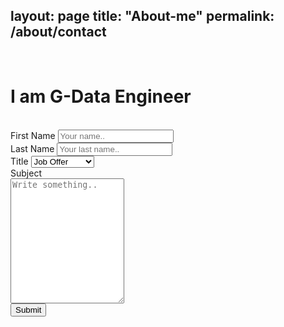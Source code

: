 layout: page
title: "About-me"
permalink: /about/contact
---
<br>
<h1>
I am G-Data Engineer
</h1>
<br>
<div class="form">
  <form id="form" class="topBefore" method="post" halign="center" action="mailto:mirrad@10g.pl">
    <label for="fname">First Name</label>
    <input type="text" id="fname" name="firstname" placeholder="Your name..">
    <br>
    <label for="lname">Last Name</label>
    <input type="text" id="lname" name="lastname" placeholder="Your last name..">
    <br>
    <label for="country">Title</label>
    <select id="country" name="country">
      <option value="job">Job Offer</option>
      <option value="teamwork">Collaboration</option>
      <option value="money">Special Offer</option>
    </select>
    <br>
    <label for="subject">Subject</label> <br>
    <textarea halign="center" id="subject" name="subject" placeholder="Write something.." style="height:200px;"></textarea>
    <br>
    <input type="submit" value="Submit">
    
  </form>
</div>